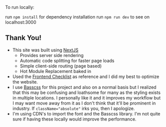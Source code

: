To run locally:

run `npm install` for dependency installation
run `npm run dev` to see on localhost:3000

## Thank You!

- This site was built using [NextJS](https://nextjs.org/)
  - Provides server side rendering
  - Automatic code splitting for faster page loads
  - Simple client-side routing (page based)
  - Hot Module Replacement baked in
- Used the [Frontend Checklist](https://frontendchecklist.io/) as reference and I did my best to optimize the website.
- I use [Basscss](http://basscss.com/) for this project and also on a normal basis but I realized that this may be confusing and loathsome for many as the styling exists in multiple locations. I personally like it and it improves my workflow but I may want move away from it as I don't think that it'll be prominent in industry. If `className="absolute"` irks you, then I apologize.
- I'm using CDN's to import the font and the Basscss library. I'm not quite sure if having these locally would improve the performance.
